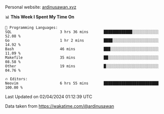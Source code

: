 Personal website: [ardinusawan.xyz](https://ardinusawan.xyz)

<!--START_SECTION:waka-->
📊 **This Week I Spent My Time On** 

```text
💬 Programming Languages: 
SQL                      3 hrs 36 mins       █████████████░░░░░░░░░░░░   52.08 % 
Go                       1 hr 2 mins         ████░░░░░░░░░░░░░░░░░░░░░   14.92 % 
Bash                     46 mins             ███░░░░░░░░░░░░░░░░░░░░░░   11.09 % 
Makefile                 35 mins             ██░░░░░░░░░░░░░░░░░░░░░░░   08.58 % 
Other                    19 mins             █░░░░░░░░░░░░░░░░░░░░░░░░   04.76 % 

🔥 Editors: 
Neovim                   6 hrs 55 mins       █████████████████████████   100.00 % 
```


 Last Updated on 02/04/2024 01:12:39 UTC
<!--END_SECTION:waka-->
Data taken from https://wakatime.com/@ardinusawan
